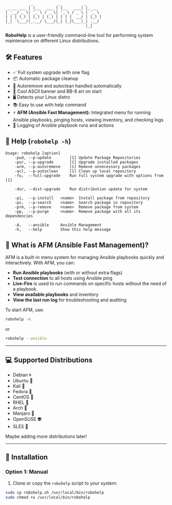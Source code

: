 
```
           _           _          _
 _ __ ___ | |__   ___ | |__   ___| |_ __  
| '__/ _ \| '_ \ / _ \| '_ \ / _ \ | '_ \ 
| | | (_) | |_) | (_) | | | |  __/ | |_) |
|_|  \___/|_.__/ \___/|_| |_|\___|_| .__/ 
                                   |_|    
```

**RoboHelp** is a user-friendly command-line tool for performing system maintenance on different Linux distributions.



## 🛠️ Features

- ✅ Full system upgrade with one flag
- 📦 Automatic package cleanup
- 🧹 Autoremove and autoclean handled automatically
- 🎨 Cool ASCII banner and BB-8 art on start
- 🖥️ Detects your Linux distro
- 📚 Easy to use with help command
- ⚡ **AFM (Ansible Fast Management):** Integrated menu for running Ansible playbooks, pinging hosts, viewing inventory, and checking logs
- 📝 Logging of Ansible playbook runs and actions




## 📖 Help (`robohelp -h`)

```
Usage: robohelp [option]
    -pud, --p-update	    [1] Update Package Repositories
    -pur, --p-upgrade 	    [1] Upgrade installed packages
    -arm, --p-autoremove    [1] Remove unnecessary packages
    -acl, --p-autoclean	    [1] Clean up local repository
    -fu,  --full-upgrade	Run full system upgrade with options from [1]

    -dur, --dist-upgrade	Run distribution update for system

    -pi,  --p-install 	<name>	Install package from repository
    -ps,  --p-search 	<name>	Search package in repository
    -prm, --p-remove	<name>	Remove package from system
    -pp,  --p-purge		<name>	Remove package with all its dependencies

    -A,   --ansible		Ansible Management
    -h,   --help		Show this help message
```

## 🤖 What is AFM (Ansible Fast Management)?

AFM is a built-in menu system for managing Ansible playbooks quickly and interactively. With AFM, you can:

- **Run Ansible playbooks** (with or without extra flags)
- **Test connection** to all hosts using Ansible ping
- **Live-Fire** is used to run commands on specific hosts without the need of a playbook.
- **View available playbooks** and inventory
- **View the last run log** for troubleshooting and auditing

To start AFM, use:
```bash
robohelp -A
```
or
```bash
robohelp --ansible
```

---

## 💻 Supported Distributions

- Debian 🌀
- Ubuntu 🔶
- Kali 🐉
- Fedora 🎩
- CentOS 🧭
- RHEL 🧱
- Arch 🗻
- Manjaro 🌲
- OpenSUSE 👽
- SLES 🧬

Maybe adding more distributions later!

---

## 🚀 Installation

### Option 1: Manual

1. Clone or copy the `robohelp` script to your system:

```bash
sudo cp robohelp.sh /usr/local/bin/robohelp
sudo chmod +x /usr/local/bin/robohelp
```
